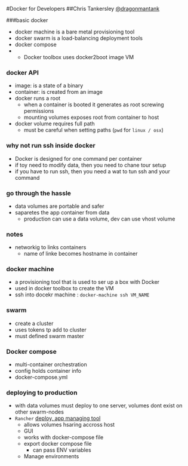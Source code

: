 #Docker for Developers
##Chris Tankersley [@dragonmantank](https://twitter.com/dragonmantank)

###basic docker

- docker machine is a bare metal provisioning tool
- docker swarm is a load-balancing deployment tools
- docker compose 
- - Docker toolbox uses docker2boot image VM

### docker API

- image: is a state of a binary
- container: is created from an image
- docker runs a root
	- when a container is booted it generates as root screwing permissions
	- mounting volumes exposes root from container to host
- docker volume requires full path 
	- must be careful when setting paths (`pwd` for `linux / osx`)

### why not run ssh inside docker

- Docker is designed for one command per container
- if toy need to modify data, then you need to chane tour setup
- if you have to run ssh, then you need a wat to tun ssh and your command

### go through the hassle

- data volumes are portable and safer
- saparetes the app container from data
	- production can use a data volume, dev can use vhost volume

### notes
- networkig to links containers
	- name of linke becomes hostname in container

### docker machine

- a provisioning tool that is used to ser up a box with Docker
- used in docker toolbox to create the VM
- ssh into docekr machine : `docker-machine ssh VM_NAME`

### swarm
- create a cluster
- uses tokens tp add to cluster
- must defined swarm master

### Docker compose
- multi-container orchestration
- config holds container info
- docker-compose.yml

### deploying to production
- with data volumes must deploy to one server, volumes dont exist on other swarm-nodes
- `Rancher` [deploy, app managing tool](http://rancher.com/)
	- allows volumes hsaring accross host
	- GUI
	- works with docker-compose file
	- export docker compose file
		- can pass ENV variables
	- Manage environments
